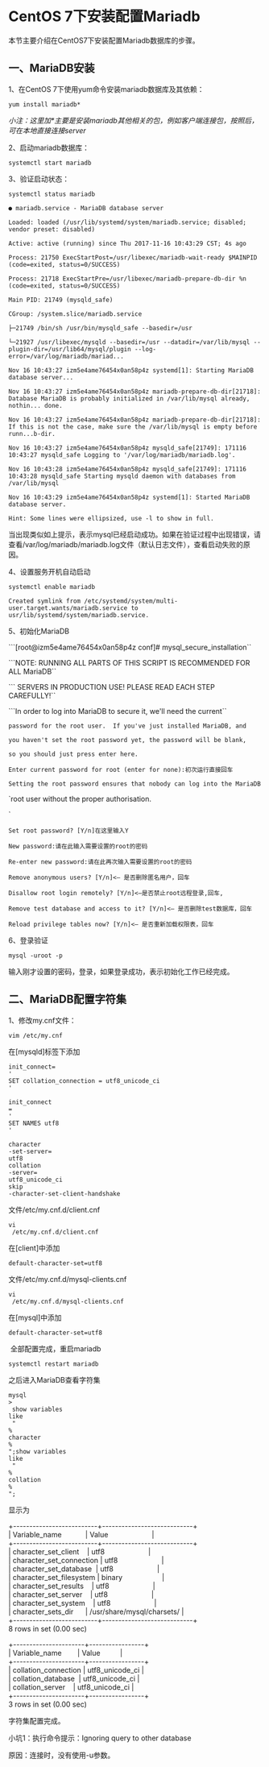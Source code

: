 # CentOS 7下安装配置Mariadb

本节主要介绍在CentOS7下安装配置Mariadb数据库的步骤。

## 一、MariaDB安装

1、在CentOS 7下使用yum命令安装mariadb数据库及其依赖：

`yum install mariadb*`

_小注：这里加\*主要是安装mariadb其他相关的包，例如客户端连接包，按照后，可在本地直接连接server_

2、启动mariadb数据库：

`systemctl start mariadb`

3、验证启动状态：

`systemctl status mariadb`

`● mariadb.service - MariaDB database server`

`Loaded: loaded (/usr/lib/systemd/system/mariadb.service; disabled; vendor preset: disabled)`

`Active: active (running) since Thu 2017-11-16 10:43:29 CST; 4s ago`

`Process: 21750 ExecStartPost=/usr/libexec/mariadb-wait-ready $MAINPID (code=exited, status=0/SUCCESS)`

`Process: 21718 ExecStartPre=/usr/libexec/mariadb-prepare-db-dir %n (code=exited, status=0/SUCCESS)`

`Main PID: 21749 (mysqld_safe)`

`CGroup: /system.slice/mariadb.service`

`├─21749 /bin/sh /usr/bin/mysqld_safe --basedir=/usr`

`└─21927 /usr/libexec/mysqld --basedir=/usr --datadir=/var/lib/mysql --plugin-dir=/usr/lib64/mysql/plugin --log-error=/var/log/mariadb/mariad...`

`Nov 16 10:43:27 izm5e4ame76454x0an58p4z systemd[1]: Starting MariaDB database server...`

`Nov 16 10:43:27 izm5e4ame76454x0an58p4z mariadb-prepare-db-dir[21718]: Database MariaDB is probably initialized in /var/lib/mysql already, nothin... done.`

`Nov 16 10:43:27 izm5e4ame76454x0an58p4z mariadb-prepare-db-dir[21718]: If this is not the case, make sure the /var/lib/mysql is empty before runn...b-dir.`

`Nov 16 10:43:27 izm5e4ame76454x0an58p4z mysqld_safe[21749]: 171116 10:43:27 mysqld_safe Logging to '/var/log/mariadb/mariadb.log'.`

`Nov 16 10:43:28 izm5e4ame76454x0an58p4z mysqld_safe[21749]: 171116 10:43:28 mysqld_safe Starting mysqld daemon with databases from /var/lib/mysql`

`Nov 16 10:43:29 izm5e4ame76454x0an58p4z systemd[1]: Started MariaDB database server.`

`Hint: Some lines were ellipsized, use -l to show in full.`

当出现类似如上提示，表示mysql已经启动成功。如果在验证过程中出现错误，请查看/var/log/mariadb/mariadb.log文件（默认日志文件），查看启动失败的原因。

4、设置服务开机自动启动

`systemctl enable mariadb`

`Created symlink from /etc/systemd/system/multi-user.target.wants/mariadb.service to usr/lib/systemd/system/mariadb.service.`

5、初始化MariaDB

```[root@izm5e4ame76454x0an58p4z conf]# mysql_secure_installation``

```NOTE: RUNNING ALL PARTS OF THIS SCRIPT IS RECOMMENDED FOR ALL MariaDB``

```      SERVERS IN PRODUCTION USE!  PLEASE READ EACH STEP CAREFULLY!``

```In order to log into MariaDB to secure it, we'll need the current``

`password for the root user.  If you've just installed MariaDB, and`

`you haven't set the root password yet, the password will be blank,`

`so you should just press enter here.`

`Enter current password for root (enter for none):初次运行直接回车`

`Setting the root password ensures that nobody can log into the MariaDB`

\`root user without the proper authorisation.

\`

`Set root password? [Y/n]在这里输入Y`

`New password:请在此输入需要设置的root的密码`

`Re-enter new password:请在此再次输入需要设置的root的密码`

`Remove anonymous users? [Y/n]<– 是否删除匿名用户，回车`

`Disallow root login remotely? [Y/n]<–是否禁止root远程登录,回车,`

`Remove test database and access to it? [Y/n]<– 是否删除test数据库，回车`

`Reload privilege tables now? [Y/n]<– 是否重新加载权限表，回车`

6、登录验证

`mysql -uroot -p`

输入刚才设置的密码，登录，如果登录成功，表示初始化工作已经完成。

## 二、MariaDB配置字符集

1、修改my.cnf文件：

```bash
vim /etc/my.cnf
```

在\[mysqld\]标签下添加

```
init_connect=
'
SET collation_connection = utf8_unicode_ci
'
 
init_connect
=
'
SET NAMES utf8
'
 
character
-set-server=
utf8 
collation
-server=
utf8_unicode_ci 
skip
-character-set-client-handshake
```

文件/etc/my.cnf.d/client.cnf

```
vi
 /etc/my.cnf.d/client.cnf
```

在\[client\]中添加

```
default-character-set=utf8
```

文件/etc/my.cnf.d/mysql-clients.cnf

```
vi
 /etc/my.cnf.d/mysql-clients.cnf
```

在\[mysql\]中添加

```
default-character-set=utf8
```

 全部配置完成，重启mariadb

```
systemctl restart mariadb
```

之后进入MariaDB查看字符集

```
mysql
>
 show variables 
like
 "
%
character
%
";show variables 
like
 "
%
collation
%
";
```

显示为

  
+--------------------------+----------------------------+  
\| Variable\_name            \| Value                      \|  
+--------------------------+----------------------------+  
\| character\_set\_client    \| utf8                      \|  
\| character\_set\_connection \| utf8                      \|  
\| character\_set\_database  \| utf8                      \|  
\| character\_set\_filesystem \| binary                    \|  
\| character\_set\_results    \| utf8                      \|  
\| character\_set\_server    \| utf8                      \|  
\| character\_set\_system    \| utf8                      \|  
\| character\_sets\_dir      \| /usr/share/mysql/charsets/ \|  
+--------------------------+----------------------------+  
8 rows in set \(0.00 sec\)

+----------------------+-----------------+  
\| Variable\_name        \| Value          \|  
+----------------------+-----------------+  
\| collation\_connection \| utf8\_unicode\_ci \|  
\| collation\_database  \| utf8\_unicode\_ci \|  
\| collation\_server    \| utf8\_unicode\_ci \|  
+----------------------+-----------------+  
3 rows in set \(0.00 sec\)

字符集配置完成。

小坑1：执行命令提示：Ignoring query to other database

原因：连接时，没有使用-u参数。


